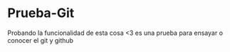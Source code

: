 # Prueba-Git
Probando la funcionalidad de esta cosa &lt;3
es una prueba para ensayar o conocer el git y github
